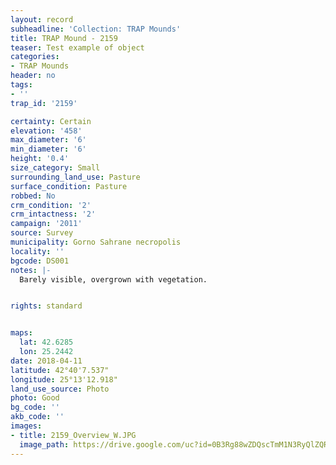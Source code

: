 ```yaml
---
layout: record
subheadline: 'Collection: TRAP Mounds'
title: TRAP Mound - 2159
teaser: Test example of object
categories:
- TRAP Mounds
header: no
tags:
- ''
trap_id: '2159'

certainty: Certain
elevation: '458'
max_diameter: '6'
min_diameter: '6'
height: '0.4'
size_category: Small
surrounding_land_use: Pasture
surface_condition: Pasture
robbed: No
crm_condition: '2'
crm_intactness: '2'
campaign: '2011'
source: Survey
municipality: Gorno Sahrane necropolis
locality: ''
bgcode: DS001
notes: |-
  Barely visible, overgrown with vegetation.


rights: standard


maps:
  lat: 42.6285
  lon: 25.2442
date: 2018-04-11
latitude: 42°40'7.537"
longitude: 25°13'12.918"
land_use_source: Photo
photo: Good
bg_code: ''
akb_code: ''
images:
- title: 2159_Overview_W.JPG
  image_path: https://drive.google.com/uc?id=0B3Rg88wZDQscTmM1N3RyQlZQRzg
---
```

